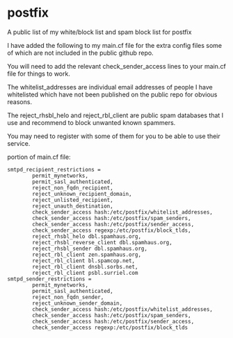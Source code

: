 # postfix
A public list of my white/block list and spam block list for postfix 

I have added the following to my main.cf file for the extra config files some of which are not included in the public github repo. 

You will need to add the relevant check_sender_access lines to your main.cf file for things to work. 

The whitelist_addresses are individual email addresses of people I have whitelisted which have not been published on the public repo for obvious reasons.

The reject_rhsbl_helo and reject_rbl_client are public spam databases that I use and recommend to block unwanted known spammers.

You may need to register with some of them for you to be able to use their service. 

portion of main.cf file:
```
smtpd_recipient_restrictions =
        permit_mynetworks,
        permit_sasl_authenticated,
        reject_non_fqdn_recipient,
        reject_unknown_recipient_domain,
        reject_unlisted_recipient,
        reject_unauth_destination,
        check_sender_access hash:/etc/postfix/whitelist_addresses,
        check_sender_access hash:/etc/postfix/spam_senders,
        check_sender_access hash:/etc/postfix/sender_access,
        check_sender_access regexp:/etc/postfix/block_tlds,
        reject_rhsbl_helo dbl.spamhaus.org,
        reject_rhsbl_reverse_client dbl.spamhaus.org,
        reject_rhsbl_sender dbl.spamhaus.org,
        reject_rbl_client zen.spamhaus.org,
        reject_rbl_client bl.spamcop.net,
        reject_rbl_client dnsbl.sorbs.net,
        reject_rbl_client psbl.surriel.com
smtpd_sender_restrictions =
        permit_mynetworks,
        permit_sasl_authenticated,
        reject_non_fqdn_sender,
        reject_unknown_sender_domain,
        check_sender_access hash:/etc/postfix/whitelist_addresses,
        check_sender_access hash:/etc/postfix/spam_senders,
        check_sender_access hash:/etc/postfix/sender_access,
        check_sender_access regexp:/etc/postfix/block_tlds
```
